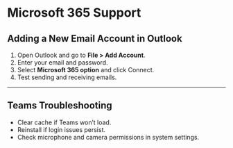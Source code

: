# Microsoft 365 Support

## Adding a New Email Account in Outlook
1. Open Outlook and go to **File > Add Account**.  
2. Enter your email and password.  
3. Select **Microsoft 365 option** and click Connect.  
4. Test sending and receiving emails.  

---

## Teams Troubleshooting
- Clear cache if Teams won’t load.  
- Reinstall if login issues persist.  
- Check microphone and camera permissions in system settings.  
